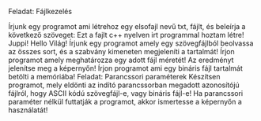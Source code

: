 Feladat: Fájlkezelés

Írjunk egy programot ami létrehoz egy elsofajl nevű txt, fájlt, és beleírja a következő szöveget:
Ezt a fajlt c++ nyelven irt programmal hoztam létre!
Juppi! 
Hello Világ!
Írjunk egy programot amely  egy szövegfájlból beolvassa az összes sort, és a szabvány kimeneten megjeleníti a tartalmát!
Írjon programot amely meghatározza egy adott fájl méretét! Az eredményt jelenítse meg a képernyőn!
Írjon programot ami egy bináris fájl tartalmát betölti a memóriába!
Feladat: Parancssori paraméterek
Készítsen programot, mely eldönti az indító parancssorban megadott azonosítójú fájlról, hogy ASCII kódú szövegfájl-e, vagy bináris fájl-e! Ha parancssori paraméter nélkül futtatják a programot, akkor ismertesse a képernyőn a használatát!
